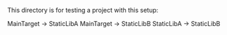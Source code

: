 This directory is for testing a project with this setup:

MainTarget -> StaticLibA
MainTarget -> StaticLibB
StaticLibA -> StaticLibB
